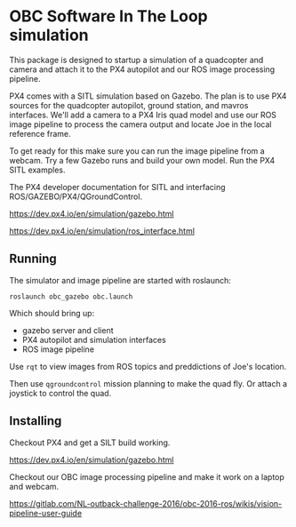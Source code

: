 # OBC Software In The Loop simulation

This package is designed to startup a simulation of a quadcopter and camera and attach it to the PX4 autopilot and our ROS image processing pipeline.

PX4 comes with a SITL simulation based on Gazebo.  The plan is to use PX4 sources for the
quadcopter autopilot, ground station, and mavros interfaces.  We'll add a 
camera to a PX4 Iris quad model and use our ROS image pipeline to 
process the camera output and locate Joe in the local reference frame.

To get ready for this make sure you can run the image pipeline from a
webcam.  Try a few Gazebo runs and build your own model.  Run the PX4
SITL examples.

The PX4 developer documentation for SITL and interfacing 
ROS/GAZEBO/PX4/QGroundControl.

https://dev.px4.io/en/simulation/gazebo.html

https://dev.px4.io/en/simulation/ros_interface.html 

## Running 

The simulator and image pipeline are started with roslaunch:

    roslaunch obc_gazebo obc.launch

Which should bring up:
* gazebo server and client
* PX4 autopilot and simulation interfaces
* ROS image pipeline

Use `rqt` to view images from ROS topics and preddictions of Joe's location.

Then use `qgroundcontrol` mission planning to make the quad fly.  Or attach 
a joystick to control the quad.

## Installing

Checkout PX4 and get a SILT build working.  

https://dev.px4.io/en/simulation/gazebo.html

Checkout our OBC image processing pipeline and make it work on a laptop and webcam.

https://gitlab.com/NL-outback-challenge-2016/obc-2016-ros/wikis/vision-pipeline-user-guide


